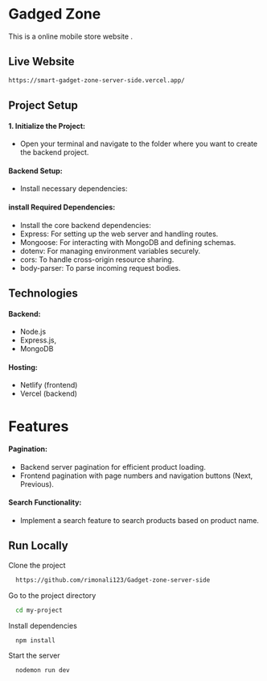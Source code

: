 

# Gadged Zone
 
This is a online mobile store website .




## Live Website



```bash
https://smart-gadget-zone-server-side.vercel.app/
```


## Project Setup

####  1. Initialize the Project:
- Open your terminal and navigate to the folder where you want to create the backend project.
####  Backend Setup:
- Install necessary dependencies:
#### install Required Dependencies:
- Install the core backend dependencies:
- Express: For setting up the web server and handling routes.
- Mongoose: For interacting with MongoDB and defining schemas.
- dotenv: For managing environment variables securely.
- cors: To handle cross-origin resource sharing.
- body-parser: To parse incoming request bodies.


## Technologies

#### Backend:

- Node.js 
- Express.js, 
- MongoDB

#### Hosting:

- Netlify (frontend) 
- Vercel (backend)



# Features
#### Pagination:

- Backend server pagination for efficient product loading.
- Frontend pagination with page numbers and navigation buttons (Next, Previous).
#### Search Functionality:

- Implement a search feature to search products based on product name.




## Run Locally

Clone the project

```bash
  https://github.com/rimonali123/Gadget-zone-server-side
```

Go to the project directory

```bash
  cd my-project
```

Install dependencies

```bash
  npm install
```

Start the server

```bash
  nodemon run dev
```

